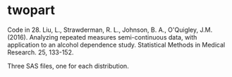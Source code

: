 # twopart
Code in 28. Liu, L., Strawderman, R. L., Johnson, B. A., O'Quigley, J.M. (2016). Analyzing repeated measures semi-continuous data, with application to an alcohol dependence study. Statistical Methods in Medical Research. 25, 133-152.

Three SAS files, one for each distribution.
